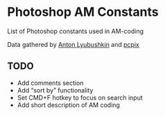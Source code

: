 # Photoshop AM Constants
List of Photoshop constants used in AM-coding

Data gathered by [Anton Lyubushkin](https://github.com/nvkzNemo) and [pcpix](https://web.archive.org/web/20150624160853/http://www.pcpix.com/Photoshop/enum.htm)

## TODO
+ Add comments section
+ Add “sort by” functionality
+ Set CMD+F hotkey to focus on search input
+ Add short description of AM coding